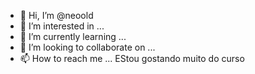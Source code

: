 - 👋 Hi, I’m @neoold
- 👀 I’m interested in ...
- 🌱 I’m currently learning ...
- 💞️ I’m looking to collaborate on ...
- 📫 How to reach me ...
EStou gostando muito do curso
<!---
neoold/neoold is a ✨ special ✨ repository because its `README.md` (this file) appears on your GitHub profile.
You can click the Preview link to take a look at your changes.
--->
